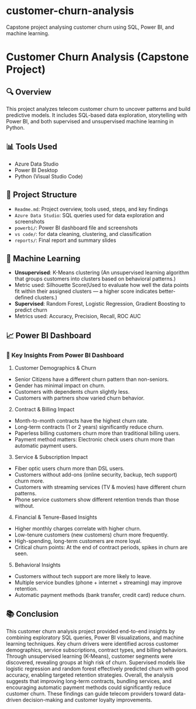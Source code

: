 # customer-churn-analysis
Capstone project analysing customer churn using SQL, Power BI, and machine learning.

# Customer Churn Analysis (Capstone Project)

## 🔍 Overview
This project analyzes telecom customer churn to uncover patterns and build predictive models. It includes SQL-based data exploration, storytelling with Power BI, and both supervised and unsupervised machine learning in Python.

## 📊 Tools Used
- Azure Data Studio
- Power BI Desktop
- Python (Visual Studio Code)

## 📁 Project Structure
- `Readme.md`: Project overview, tools used, steps, and key findings
- `Azure Data Studio`: SQL queries used for data exploration and screenshots
- `powerbi/`: Power BI dashboard file and screenshots
- `vs code/`: for data cleaning, clustering, and classification
- `reports/`: Final report and summary slides

## 🔬 Machine Learning
- **Unsupervised**: K-Means clustering (An unsupervised learning algorithm that groups customers into clusters based on behavioral patterns.)
- Metric used: Silhouette Score(Used to evaluate how well the data points fit within their assigned clusters — a higher score indicates better-defined clusters.)
- **Supervised**: Random Forest, Logistic Regression, Gradient Boosting to predict churn
- Metrics used: Accuracy, Precision, Recall, ROC AUC

## 📈 Power BI Dashboard

### 📌 Key Insights From Power BI Dashboard
1. Customer Demographics & Churn
- Senior Citizens have a different churn pattern than non-seniors.
- Gender has minimal impact on churn.
- Customers with dependents churn slightly less.
- Customers with partners show varied churn behavior.
  
2. Contract & Billing Impact
- Month-to-month contracts have the highest churn rate.
- Long-term contracts (1 or 2 years) significantly reduce churn.
- Paperless billing customers churn more than traditional billing users.
- Payment method matters: Electronic check users churn more than automatic payment users.
  
3. Service & Subscription Impact
- Fiber optic users churn more than DSL users.
- Customers without add-ons (online security, backup, tech support) churn more.
- Customers with streaming services (TV & movies) have different churn patterns.
- Phone service customers show different retention trends than those without.

4. Financial & Tenure-Based Insights
- Higher monthly charges correlate with higher churn.
- Low-tenure customers (new customers) churn more frequently.
- High-spending, long-term customers are more loyal.
- Critical churn points: At the end of contract periods, spikes in churn are seen.

5. Behavioral Insights
- Customers without tech support are more likely to leave.
- Multiple service bundles (phone + internet + streaming) may improve retention.
- Automatic payment methods (bank transfer, credit card) reduce churn.

## 📚 Conclusion
This customer churn analysis project provided end-to-end insights by combining exploratory SQL queries, Power BI visualizations, and machine learning techniques. Key churn drivers were identified across customer demographics, service subscriptions, contract types, and billing behaviors.
Through unsupervised learning (K-Means), customer segments were discovered, revealing groups at high risk of churn. Supervised models like logistic regression and random forest effectively predicted churn with good accuracy, enabling targeted retention strategies.
Overall, the analysis suggests that improving long-term contracts, bundling services, and encouraging automatic payment methods could significantly reduce customer churn. These findings can guide telecom providers toward data-driven decision-making and customer loyalty improvements.


